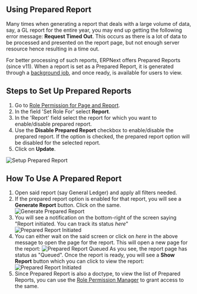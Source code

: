 ## Using Prepared Report

Many times when generating a report that deals with a large volume of data, say, a GL report for the entire year, you may end up getting the following error message: **Request Timed Out**. This occurs as there is a lot of data to be processed and presented on the report page, but not enough server resource hence resulting in a time out.

For better processing of such reports, ERPNext offers Prepared Reports (since v11). When a report is set as a Prepared Report, it is generated through a [background job](https://frappe.io/docs/v13/user/en/guides/app-development/running-background-jobs), and once ready, is available for users to view.

## Steps to Set Up Prepared Reports

1.  Go to [Role Permission for Page and Report](https://docs.erpnext.com/docs/v13/user/manual/en/setting-up/users-and-permissions/role-permission-for-page-and-report).
2.  In the field 'Set Role For' select **Report**.
3.  In the 'Report' field select the report for which you want to enable/disable prepared report.
4.  Use the **Disable Prepared Report** checkbox to enable/disable the prepared report. If the option is checked, the prepared report option will be disabled for the selected report.
5.  Click on **Update**.

![Setup Prepared Report](https://docs.erpnext.com/files/set-prep-report.gif)

## How To Use A Prepared Report

1.  Open said report (say General Ledger) and apply all filters needed.
2.  If the prepared report option is enabled for that report, you will see a **Generate Report** button. Click on the same. ![Generate Prepared Report](https://docs.erpnext.com/files/prepared-report-generate.png)
3.  You will see a notification on the bottom-right of the screen saying "Report initiated. You can track its status _here_" ![Prepared Report Initiated](https://docs.erpnext.com/files/prepared-report-bg.png)
4.  You can either wait on the said screen or click on _here_ in the above message to open the page for the report. This will open a new page for the report: ![Prepared Report Queued](https://docs.erpnext.com/files/prepared-report-queued.png) As you see, the report page has status as "Queued". Once the report is ready, you will see a **Show Report** button which you can click to view the report: ![Prepared Report Initiated](https://docs.erpnext.com/files/prepared-report-page.png)
5.  Since Prepared Report is also a doctype, to view the list of Prepared Reports, you can use the [Role Permission Manager](https://docs.erpnext.com/docs/v13/user/manual/en/setting-up/users-and-permissions/role-based-permissions) to grant access to the same.